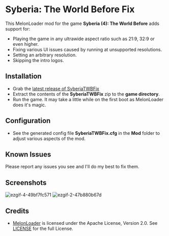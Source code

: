 # Syberia: The World Before Fix

This MelonLoader mod for the game **Syberia (4): The World Before** adds support for:
- Playing the game in any ultrawide aspect ratio such as 21:9, 32:9 or even higher.
- Fixing various UI issues caused by running at unsupported resolutions.
- Setting an arbitrary resolution.
- Skipping the intro logos.

## Installation
- Grab the [latest release of SyberiaTWBFix](https://github.com/Lyall/SyberiaTWBFix/releases)
- Extract the contents of the **SyberiaTWBFix** zip to the **game directory**.
- Run the game. It may take a little while on the first boot as MelonLoader does it's magic.

## Configuration
- See the generated config file **SyberiaTWBFix.cfg** in the **Mod** folder to adjust various aspects of the mod.

## Known Issues
Please report any issues you see and I'll do my best to fix them.

## Screenshots
![ezgif-4-49bf7fc571](https://user-images.githubusercontent.com/695941/159209092-60333d84-8618-44fe-9448-80f8a71648fc.gif)
![ezgif-2-47b880b67d](https://user-images.githubusercontent.com/695941/159208854-9f4a8c71-3522-48dc-b5c1-a1edf8e28ac3.gif)

## Credits
- [MelonLoader](https://github.com/LavaGang/MelonLoader) is licensed under the Apache License, Version 2.0. See [LICENSE](https://github.com/LavaGang/MelonLoader/blob/master/LICENSE.md) for the full License.
